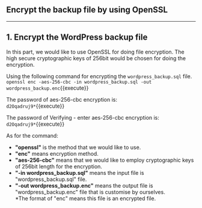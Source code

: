 ## **Encrypt the backup file by using OpenSSL**
---
## 1. Encrypt the WordPress backup file
In this part, we would like to use OpenSSL for doing file encryption. The high secure cryptographic keys of 256bit would be chosen for doing the encryption.

Using the following command for encrypting the `wordpress_backup.sql` file.
<br>
`openssl enc -aes-256-cbc -in wordpress_backup.sql -out wordpress_backup.enc`{{execute}}

The password of aes-256-cbc encryption is:
<br>
`d2Oqadruj9*`{{execute}}

The password of Verifying - enter aes-256-cbc encryption is:
<br>
`d2Oqadruj9*`{{execute}}

As for the command:
<ul>
    <li>
        <b>"openssl"</b> is the method that we would like to use.
    </li>
    <li>
        <b>"enc"</b> means encryption method.
    </li>
    <li>
        <b>"aes-256-cbc"</b> means that we would like to employ cryptographic keys of 256bit length for the encryption.
    </li>
    <li>
        <b>"-in wordpress_backup.sql"</b> means the input file is "wordpress_backup.sql" file.
    </li>
    <li>
        <b>"-out wordpress_backup.enc"</b> means the output file is "wordpress_backup.enc" file that is customise by ourselves.<br>
        *The format of "enc" means this file is an encrypted file.
    </li>
</ul>